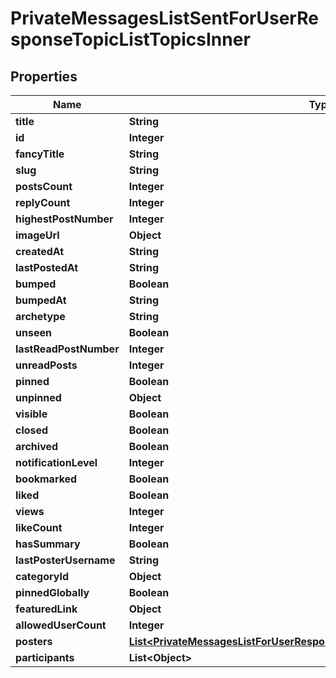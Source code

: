 

# PrivateMessagesListSentForUserResponseTopicListTopicsInner


## Properties

| Name | Type | Description | Notes |
|------------ | ------------- | ------------- | -------------|
|**title** | **String** |  |  [optional] |
|**id** | **Integer** |  |  [optional] |
|**fancyTitle** | **String** |  |  [optional] |
|**slug** | **String** |  |  [optional] |
|**postsCount** | **Integer** |  |  [optional] |
|**replyCount** | **Integer** |  |  [optional] |
|**highestPostNumber** | **Integer** |  |  [optional] |
|**imageUrl** | **Object** |  |  [optional] |
|**createdAt** | **String** |  |  [optional] |
|**lastPostedAt** | **String** |  |  [optional] |
|**bumped** | **Boolean** |  |  [optional] |
|**bumpedAt** | **String** |  |  [optional] |
|**archetype** | **String** |  |  [optional] |
|**unseen** | **Boolean** |  |  [optional] |
|**lastReadPostNumber** | **Integer** |  |  [optional] |
|**unreadPosts** | **Integer** |  |  [optional] |
|**pinned** | **Boolean** |  |  [optional] |
|**unpinned** | **Object** |  |  [optional] |
|**visible** | **Boolean** |  |  [optional] |
|**closed** | **Boolean** |  |  [optional] |
|**archived** | **Boolean** |  |  [optional] |
|**notificationLevel** | **Integer** |  |  [optional] |
|**bookmarked** | **Boolean** |  |  [optional] |
|**liked** | **Boolean** |  |  [optional] |
|**views** | **Integer** |  |  [optional] |
|**likeCount** | **Integer** |  |  [optional] |
|**hasSummary** | **Boolean** |  |  [optional] |
|**lastPosterUsername** | **String** |  |  [optional] |
|**categoryId** | **Object** |  |  [optional] |
|**pinnedGlobally** | **Boolean** |  |  [optional] |
|**featuredLink** | **Object** |  |  [optional] |
|**allowedUserCount** | **Integer** |  |  [optional] |
|**posters** | [**List&lt;PrivateMessagesListForUserResponseTopicListTopicsInnerPostersInner&gt;**](PrivateMessagesListForUserResponseTopicListTopicsInnerPostersInner.md) |  |  [optional] |
|**participants** | **List&lt;Object&gt;** |  |  [optional] |



